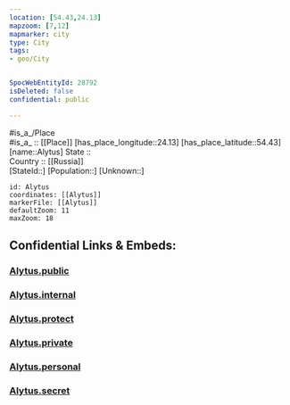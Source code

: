 ```yaml
---
location: [54.43,24.13] 
mapzoom: [7,12] 
mapmarker: city 
type: City
tags:
- geo/City


SpocWebEntityId: 28792
isDeleted: false
confidential: public

---
```

#is_a_/Place  
#is_a_ :: [[Place]] 
[has_place_longitude::24.13] 
[has_place_latitude::54.43] 
[name::Alytus] 
State ::  
Country :: [[Russia]]  
[StateId::] 
[Population::] 
[Unknown::] 


```leaflet
id: Alytus
coordinates: [[Alytus]] 
markerFile: [[Alytus]] 
defaultZoom: 11 
maxZoom: 18
```


## Confidential Links & Embeds: 

### [Alytus.public](/_public/\Earth\Continent\Europe\Europe~North\Lithuania\Counties~Lithuania\Alytaus\CityAlytus.public.md) 

### [Alytus.internal](/_internal/\Earth\Continent\Europe\Europe~North\Lithuania\Counties~Lithuania\Alytaus\CityAlytus.internal.md) 

### [Alytus.protect](/_protect/\Earth\Continent\Europe\Europe~North\Lithuania\Counties~Lithuania\Alytaus\CityAlytus.protect.md) 

### [Alytus.private](/_private/\Earth\Continent\Europe\Europe~North\Lithuania\Counties~Lithuania\Alytaus\CityAlytus.private.md) 

### [Alytus.personal](/_personal/\Earth\Continent\Europe\Europe~North\Lithuania\Counties~Lithuania\Alytaus\CityAlytus.personal.md) 

### [Alytus.secret](/_secret/\Earth\Continent\Europe\Europe~North\Lithuania\Counties~Lithuania\Alytaus\CityAlytus.secret.md)

